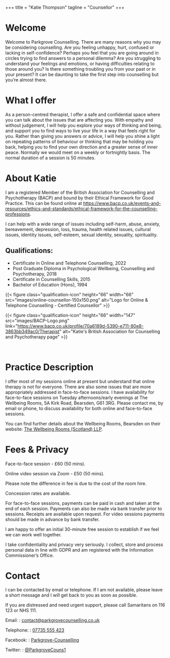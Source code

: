 +++
title = "Katie Thompson"
tagline = "Counsellor"
+++

# Welcome

Welcome to Parkgrove Counselling. There are many reasons why you may be considering counselling. Are you feeling unhappy, hurt, confused or lacking in self-confidence? Perhaps you feel that you are going around in circles trying to find answers to a personal dilemma? Are you struggling to understand your feelings and emotions, or having difficulties relating to those around you? Is there something troubling you from your past or in your present? It can be daunting to take the first step into counselling but you’re almost there.

# What I offer

As a person-centred therapist, I offer a safe and confidential space where you can talk about the issues that are affecting you. With empathy and without judgement, I will help you explore your ways of thinking and being, and support you to find ways to live your life in a way that feels right for you. Rather than giving you answers or advice, I will help you shine a light on repeating patterns of behaviour or thinking that may be holding you back, helping you to find your own direction and a greater sense of inner peace. Normally we would meet on a weekly or fortnightly basis. The normal duration of a session is 50 minutes.

# About Katie

I am a registered Member of the British Association for Counselling and Psychotherapy (BACP) and bound by their Ethical Framework for Good Practice. This can be found online at https://www.bacp.co.uk/events-and-resources/ethics-and-standards/ethical-framework-for-the-counselling-professions.

I can help with a wide range of issues including self-harm, abuse, anxiety, bereavement, depression, loss, trauma, health related issues, cultural issues, identity issues, self-esteem, sexual identity, sexuality, spirituality.

## Qualifications:
- Certificate in Online and Telephone Counselling, 2022
- Post Graduate Diploma in Psychological Wellbeing, Counselling and Psychotherapy, 2018
- Certificate in Counselling Skills, 2015
- Bachelor of Education (Hons), 1994

{{< figure class="qualification-icon" height="66" width="66" src="images/online-counsellor-150x150.png" alt="Logo for Online & Telephone Counselling - Certified Counsellor" >}}

{{< figure class="qualification-icon" height="66" width="147" src="images/BACP-Logo.png" link="https://www.bacp.co.uk/profile/70a6189d-5390-e711-80e8-3863bb349ac0/Therapist" alt="Katie's British Association for Counselling and Psychotherapy page" >}}

&nbsp;

# Practice Description

I offer most of my sessions online at present but understand that online therapy is not for everyone.  There are also some issues that are more appropriately addressed in face-to-face sessions.   I have availability for face-to-face sessions on Tuesday afternoons/early evenings at The Wellbeing Rooms, 5A Kirk Road, Bearsden, G61 3RG.  Please contact me, by email or phone, to discuss availability for both online and face-to-face sessions.

You can find further details about the Wellbeing Rooms, Bearsden on their website: [The Wellbeing Rooms (Scotland) LLP](https://www.thewellbeingrooms.org.uk/).

# Fees & Privacy
Face-to-face session - £60 (50 mins).

Online video session via Zoom - £50 (50 mins).

Please note the difference in fee is due to the cost of the room hire.

Concession rates are available.

For face-to-face sessions, payments can be paid in cash and taken at the end of each session. Payments can also be made via bank transfer prior to sessions. Receipts are available upon request.
For video sessions payments should be made in advance by bank transfer.

I am happy to offer an initial 30-minute free session to establish if we feel we can work well together.

I take confidentiality and privacy very seriously. I collect, store and process personal data in line with GDPR and am registered with the Information Commissioner’s Office.

# Contact

I can be contacted by email or telephone. If I am not available, please leave a short message and I will get back to you as soon as possible.

If you are distressed and need urgent support, please call Samaritans on 116 123 or NHS 111.

Email:
: contact@parkgrovecounselling.co.uk

Telephone:
: [07735 555 423](tel:07735-555-423)

Facebook:
: [Parkgrove-Counselling](https://www.facebook.com/pg/Parkgrove-Counselling-103327447780908/services)

Twitter:
: [@ParkgroveCouns1](https://twitter.com/ParkgroveCouns1)
